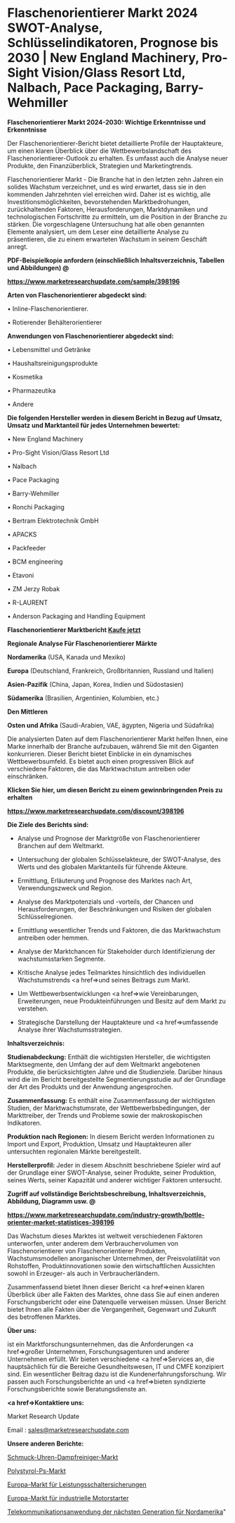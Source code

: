 # Flaschenorientierer Markt 2024 SWOT-Analyse, Schlüsselindikatoren, Prognose bis 2030 | New England Machinery, Pro-Sight Vision/Glass Resort Ltd, Nalbach, Pace Packaging, Barry-Wehmiller

<strong>Flaschenorientierer Markt 2024-2030: Wichtige Erkenntnisse und Erkenntnisse</strong>

Der Flaschenorientierer-Bericht bietet detaillierte Profile der Hauptakteure, um einen klaren Überblick über die Wettbewerbslandschaft des Flaschenorientierer-Outlook zu erhalten. Es umfasst auch die Analyse neuer Produkte, den Finanzüberblick, Strategien und Marketingtrends.

Flaschenorientierer Markt - Die Branche hat in den letzten zehn Jahren ein solides Wachstum verzeichnet, und es wird erwartet, dass sie in den kommenden Jahrzehnten viel erreichen wird. Daher ist es wichtig, alle Investitionsmöglichkeiten, bevorstehenden Marktbedrohungen, zurückhaltenden Faktoren, Herausforderungen, Marktdynamiken und technologischen Fortschritte zu ermitteln, um die Position in der Branche zu stärken. Die vorgeschlagene Untersuchung hat alle oben genannten Elemente analysiert, um dem Leser eine detaillierte Analyse zu präsentieren, die zu einem erwarteten Wachstum in seinem Geschäft anregt.



<strong><b>PDF-Beispielkopie anfordern (einschließlich Inhaltsverzeichnis, Tabellen und Abbildungen) @ </b></strong>

<strong><a href=https://www.marketresearchupdate.com/sample/398196>

<strong>https://www.marketresearchupdate.com/sample/398196</u></a></strong></strong>



<strong>Arten von Flaschenorientierer abgedeckt sind:</strong>

• Inline-Flaschenorientierer.

• Rotierender Behälterorientierer



<strong>Anwendungen von Flaschenorientierer abgedeckt sind:</strong>

• Lebensmittel und Getränke

• Haushaltsreinigungsprodukte

• Kosmetika

• Pharmazeutika

• Andere



<strong>Die folgenden Hersteller werden in diesem Bericht in Bezug auf Umsatz, Umsatz und Marktanteil für jedes Unternehmen bewertet:</strong>

• New England Machinery

• Pro-Sight Vision/Glass Resort Ltd

• Nalbach

• Pace Packaging

• Barry-Wehmiller

• Ronchi Packaging

• Bertram Elektrotechnik GmbH

• APACKS

• Packfeeder

• BCM engineering

• Etavoni

• ZM Jerzy Robak

• R-LAURENT

• Anderson Packaging and Handling Equipment



<strong>Flaschenorientierer Marktbericht <a href=https://www.marketresearchupdate.com/buynow/398196>Kaufe jetzt</a></strong>



<strong>Regionale Analyse Für Flaschenorientierer Märkte</strong>



<strong>Nordamerika</strong> (USA, Kanada und Mexiko)



<strong>Europa</strong> (Deutschland, Frankreich, Großbritannien, Russland und Italien)



<strong>Asien-Pazifik</strong> (China, Japan, Korea, Indien und Südostasien)



<strong>Südamerika</strong> (Brasilien, Argentinien, Kolumbien, etc.)



<strong>Den Mittleren</strong> 

<strong>Osten und Afrika</strong> (Saudi-Arabien, VAE, ägypten, Nigeria und Südafrika)

Die analysierten Daten auf dem Flaschenorientierer Markt helfen Ihnen, eine Marke innerhalb der Branche aufzubauen, während Sie mit den Giganten konkurrieren. Dieser Bericht bietet Einblicke in ein dynamisches Wettbewerbsumfeld. Es bietet auch einen progressiven Blick auf verschiedene Faktoren, die das Marktwachstum antreiben oder einschränken.



<strong>Klicken Sie hier, um diesen Bericht zu einem gewinnbringenden Preis zu erhalten
</strong>

<strong><a href=https://www.marketresearchupdate.com/discount/398196>https://www.marketresearchupdate.com/discount/398196</b></u></strong></a>



<strong>Die Ziele des Berichts sind:</strong>

- Analyse und Prognose der Marktgröße von Flaschenorientierer Branchen auf dem Weltmarkt.

- Untersuchung der globalen Schlüsselakteure, der SWOT-Analyse, des Werts und des globalen Marktanteils für führende Akteure.

- Ermittlung, Erläuterung und Prognose des Marktes nach Art, Verwendungszweck und Region.

- Analyse des Marktpotenzials und -vorteils, der Chancen und Herausforderungen, der Beschränkungen und Risiken der globalen Schlüsselregionen.

- Ermittlung wesentlicher Trends und Faktoren, die das Marktwachstum antreiben oder hemmen.

- Analyse der Marktchancen für Stakeholder durch Identifizierung der wachstumsstarken Segmente.

- Kritische Analyse jedes Teilmarktes hinsichtlich des individuellen Wachstumstrends <a href=>und</a> seines Beitrags zum Markt.

- Um Wettbewerbsentwicklungen <a href=>wie</a> Vereinbarungen, Erweiterungen, neue Produkteinführungen und Besitz auf dem Markt zu verstehen.

- Strategische Darstellung der Hauptakteure und <a href=>umfas</a>sende Analyse ihrer Wachstumsstrategien.



<strong>Inhaltsverzeichnis:</strong>



<strong>Studienabdeckung:</strong> Enthält die wichtigsten Hersteller, die wichtigsten Marktsegmente, den Umfang der auf dem Weltmarkt angebotenen Produkte, die berücksichtigten Jahre und die Studienziele. Darüber hinaus wird die im Bericht bereitgestellte Segmentierungsstudie auf der Grundlage der Art des Produkts und der Anwendung angesprochen.



<strong>Zusammenfassung:</strong> Es enthält eine Zusammenfassung der wichtigsten Studien, der Marktwachstumsrate, der Wettbewerbsbedingungen, der Markttreiber, der Trends und Probleme sowie der makroskopischen Indikatoren.



<strong>Produktion nach Regionen:</strong> In diesem Bericht werden Informationen zu Import und Export, Produktion, Umsatz und Hauptakteuren aller untersuchten regionalen Märkte bereitgestellt.



<strong>Herstellerprofil:</strong> Jeder in diesem Abschnitt beschriebene Spieler wird auf der Grundlage einer SWOT-Analyse, seiner Produkte, seiner Produktion, seines Werts, seiner Kapazität und anderer wichtiger Faktoren untersucht.



<strong><b>Zugriff auf vollständige Berichtsbeschreibung, Inhaltsverzeichnis, Abbildung, Diagramm usw. @ </b></strong>

<strong><a href=https://www.marketresearchupdate.com/industry-growth/bottle-orienter-market-statistices-398196>https://www.marketresearchupdate.com/industry-growth/bottle-orienter-market-statistices-398196</a></strong>

Das Wachstum dieses Marktes ist weltweit verschiedenen Faktoren unterworfen, unter anderem dem Verbrauchervolumen von Flaschenorientierer von Flaschenorientierer Produkten, Wachstumsmodellen anorganischer Unternehmen, der Preisvolatilität von Rohstoffen, Produktinnovationen sowie den wirtschaftlichen Aussichten sowohl in Erzeuger- als auch in Verbraucherländern.

Zusammenfassend bietet Ihnen dieser Bericht <a href=>einen</a> klaren Überblick über alle Fakten des Marktes, ohne dass Sie auf einen anderen Forschungsbericht oder eine Datenquelle verweisen müssen. Unser Bericht bietet Ihnen alle Fakten über die Vergangenheit, Gegenwart und Zukunft des betroffenen Marktes.



<strong>Über uns:</strong>

 ist ein Marktforschungsunternehmen, das die Anforderungen <a href=>großer</a> Unternehmen, Forschungsagenturen und anderer Unternehmen erfüllt. Wir bieten verschiedene <a href=>Services</a> an, die hauptsächlich für die Bereiche Gesundheitswesen, IT und CMFE konzipiert sind. Ein wesentlicher Beitrag dazu ist die Kundenerfahrungsforschung. Wir passen auch Forschungsberichte an und <a href=>bieten</a> syndizierte Forschungsberichte sowie Beratungsdienste an.



<strong><a href=>Kontaktiere uns:</a></strong>

Market Research Update

Email : sales@marketresearchupdate.com



<strong>Unsere anderen Berichte:</strong>

<a href=https://www.linkedin.com/pulse/jewellery-watches-steam-cleaners-market-size-share-trend>Schmuck-Uhren-Dampfreiniger-Markt</a>

<a href=https://www.linkedin.com/pulse/polystyrene-ps-market-size-emerging-trends-consumption>Polystyrol-Ps-Markt</a>

<a href=https://www.linkedin.com/pulse/europe-circuit-breaker-fuse-market-size-exclusive-report>Europa-Markt für Leistungsschaltersicherungen</a>

<a href=https://www.linkedin.com/pulse/europe-industrial-motor-starter-market-2023>Europa-Markt für industrielle Motorstarter</a>

<a href=https://www.linkedin.com/pulse/north-america-next-generation-telecom-application>Telekommunikationsanwendung der nächsten Generation für Nordamerika</a>"
